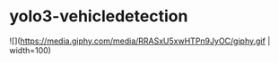 # yolo3-vehicledetection

![](https://media.giphy.com/media/RRASxU5xwHTPn9JyOC/giphy.gif | width=100)
